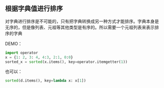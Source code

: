 ## 根据字典值进行排序

对字典进行排序是不可能的，只有把字典转换成另一种方式才能排序。字典本身是无序的，但是像列表、元祖等其他类型是有序的。所以需要一个元祖列表来表示排序的字典

DEMO：

```python
import operator
x = {1: 2, 3: 4, 4:3, 2:1, 0:0}
sorted_x = sorted(x.items(), key=operator.itemgetter(1))
```

也可以：

```python
sorted(d.items(), key=lambda x: x[1])
```

